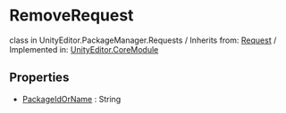 # RemoveRequest
class in UnityEditor.PackageManager.Requests
 / Inherits from: <a href="https://docs.unity3d.com/6000.2/Documentation/ScriptReference/Request.html">Request</a> / Implemented in: <a href="https://docs.unity3d.com/6000.2/Documentation/ScriptReference/UnityEditor.CoreModule.html">UnityEditor.CoreModule</a>

## Properties
- <a href="https://docs.unity3d.com/6000.2/Documentation/ScriptReference/RemoveRequest-PackageIdOrName.html">PackageIdOrName</a> : String
